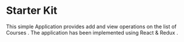# Starter Kit 

This simple Application provides add and view operations on the list of Courses . The application has been implemented using React & Redux .


